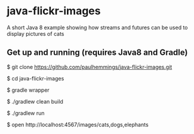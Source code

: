 # java-flickr-images

A short Java 8 example showing how streams and futures can be used to display pictures of cats

## Get up and running (requires Java8 and Gradle)

$ git clone https://github.com/paulhemmings/java-flickr-images.git

$ cd java-flickr-images

$ gradle wrapper

$ ./gradlew clean build

$ ./gradlew run

$ open http://localhost:4567/images/cats,dogs,elephants
